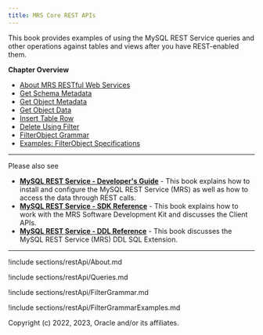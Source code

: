 ```yaml
---
title: MRS Core REST APIs
---
```


This book provides examples of using the MySQL REST Service queries and other operations against tables and views after you have REST-enabled them.

__Chapter Overview__

- [About MRS RESTful Web Services](#about-mrs-restful-web-services)
- [Get Schema Metadata](#get-schema-metadata)
- [Get Object Metadata](#get-object-metadata)
- [Get Object Data](#get-object-data)
- [Insert Table Row](#insert-table-row)
- [Delete Using Filter](#delete-using-filter)
- [FilterObject Grammar](#filterobject-grammar)
- [Examples: FilterObject Specifications](#examples-filterobject-specifications)

---

Please also see

- __[MySQL REST Service - Developer's Guide](index.html)__ - This book explains how to install and configure the MySQL REST Service (MRS) as well as how to access the data through REST calls.
- __[MySQL REST Service - SDK Reference](sdk.html)__ - This book explains how to work with the MRS Software Development Kit and discusses the Client APIs.
- __[MySQL REST Service - DDL Reference](ddl.html)__ - This book discusses the MySQL REST Service (MRS) DDL SQL Extension.

---

!include sections/restApi/About.md

!include sections/restApi/Queries.md

!include sections/restApi/FilterGrammar.md

!include sections/restApi/FilterGrammarExamples.md

Copyright (c) 2022, 2023, Oracle and/or its affiliates.
